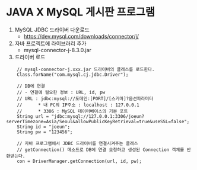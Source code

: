 # JAVA X MySQL 게시판 프로그램

1. MySQL JDBC 드라이버 다운로드
    - https://dev.mysql.com/downloads/connector/j/
2. 자바 프로젝트에 라이브러리 추가
    - mysql-connector-j-8.3.0.jar
3. 드라이버 로드
```
    // mysql-connector-j.xxx.jar 드라이버의 클래스를 로드한다.
    Class.forName("com.mysql.cj.jdbc.Driver");		 
			
    // DB에 연결
    // - 연결에 필요한 정보 : URL, id, pw
    // URL : jdbc:mysql://도메인:[PORT]/[스키마]?옵션파라미터
    //		* 내 PC의 IP주소 : localhost : 127.0.0.1
    //		* 3306 : MySQL 데이터베이스의 기본 포트
    String url = "jdbc:mysql://127.0.0.1:3306/joeun?serverTimezone=Asia/Seoul&allowPublicKeyRetrieval=true&useSSL=false";
    String id = "joeun";
    String pw = "123456";
    
    // 자바 프로그램에서 JDBC 드라이버를 연결시켜주는 클래스
    // getConnection() 메소드로 DB에 연결 요청하고 생성된 Connection 객체를 반환받는다.
    con = DriverManager.getConnection(url, id, pw);
```


